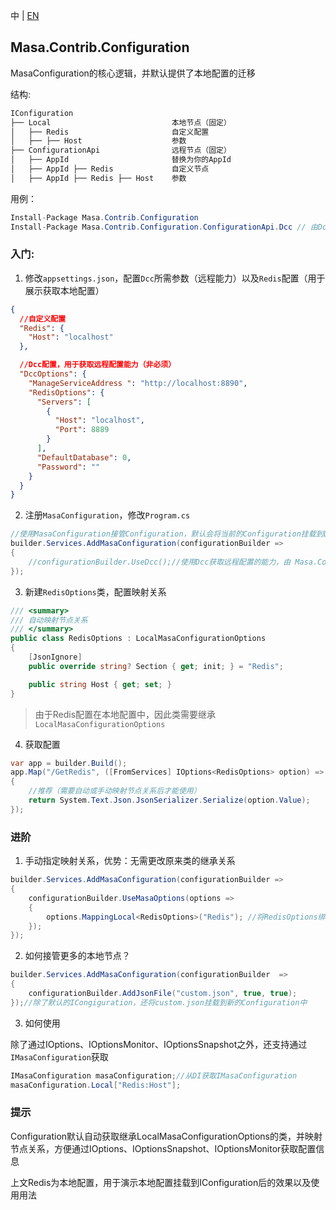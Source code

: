 中 | [EN](README.md)

## Masa.Contrib.Configuration

MasaConfiguration的核心逻辑，并默认提供了本地配置的迁移

结构:

``` c#
IConfiguration
├── Local                           本地节点（固定）
│   ├── Redis                       自定义配置
│   ├── ├── Host                    参数
├── ConfigurationApi                远程节点（固定）
│   ├── AppId                       替换为你的AppId
│   ├── AppId ├── Redis             自定义节点
│   ├── AppId ├── Redis ├── Host    参数
```

用例：

``` C#
Install-Package Masa.Contrib.Configuration
Install-Package Masa.Contrib.Configuration.ConfigurationApi.Dcc // 由Dcc提供远程配置的能力，可根据需要更换其他远程配置的提供者（非必须）
```

### 入门:

1. 修改`appsettings.json`，配置`Dcc`所需参数（远程能力）以及`Redis`配置（用于展示获取本地配置）

``` json
{
  //自定义配置
  "Redis": {
    "Host": "localhost"
  },

  //Dcc配置，用于获取远程配置能力（非必须）
  "DccOptions": {
    "ManageServiceAddress ": "http://localhost:8890",
    "RedisOptions": {
      "Servers": [
        {
          "Host": "localhost",
          "Port": 8889
        }
      ],
      "DefaultDatabase": 0,
      "Password": ""
    }
  }
}
```

2. 注册`MasaConfiguration`，修改`Program.cs`

``` c#
//使用MasaConfiguration接管Configuration，默认会将当前的Configuration挂载到Local节点下
builder.Services.AddMasaConfiguration(configurationBuilder =>
{
    //configurationBuilder.UseDcc();//使用Dcc获取远程配置的能力，由 Masa.Contrib.Configuration.ConfigurationApi.Dcc 提供（非必须）
});
```

3. 新建`RedisOptions`类，配置映射关系

``` c#
/// <summary>
/// 自动映射节点关系
/// </summary>
public class RedisOptions : LocalMasaConfigurationOptions
{
    [JsonIgnore]
    public override string? Section { get; init; } = "Redis";

    public string Host { get; set; }
}
```

> 由于Redis配置在本地配置中，因此类需要继承`LocalMasaConfigurationOptions`

4. 获取配置

``` C#
var app = builder.Build();
app.Map("/GetRedis", ([FromServices] IOptions<RedisOptions> option) =>
{
    //推荐（需要自动或手动映射节点关系后才能使用）
    return System.Text.Json.JsonSerializer.Serialize(option.Value);
});
```

### 进阶

1. 手动指定映射关系，优势：无需更改原来类的继承关系

```C#
builder.Services.AddMasaConfiguration(configurationBuilder =>
{
    configurationBuilder.UseMasaOptions(options =>
    {
        options.MappingLocal<RedisOptions>("Redis"); //将RedisOptions绑定映射到Local:Redis节点
    });
});
```

2. 如何接管更多的本地节点？

```c#
builder.Services.AddMasaConfiguration(configurationBuilder  =>
{
    configurationBuilder.AddJsonFile("custom.json", true, true);
});//除了默认的ICongiguration，还将custom.json挂载到新的Configuration中
```

3. 如何使用

除了通过IOptions、IOptionsMonitor、IOptionsSnapshot之外，还支持通过`IMasaConfiguration`获取

```c#
IMasaConfiguration masaConfiguration;//从DI获取IMasaConfiguration
masaConfiguration.Local["Redis:Host"];
```

### 提示

Configuration默认自动获取继承LocalMasaConfigurationOptions的类，并映射节点关系，方便通过IOptions、IOptionsSnapshot、IOptionsMonitor获取配置信息

上文Redis为本地配置，用于演示本地配置挂载到IConfiguration后的效果以及使用用法

